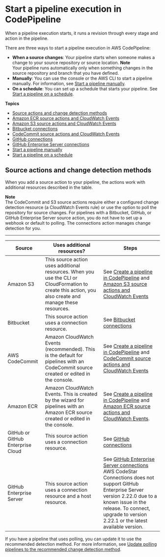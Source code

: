# Start a pipeline execution in CodePipeline<a name="pipelines-about-starting"></a>

When a pipeline execution starts, it runs a revision through every stage and action in the pipeline\.

There are three ways to start a pipeline execution in AWS CodePipeline:
+ **When a source changes**: Your pipeline starts when someone makes a change to your source repository or source location\. 
**Note**  
Your pipeline runs automatically only when something changes in the source repository and branch that you have defined\.
+ **Manually**: You can use the console or the AWS CLI to start a pipeline manually\. For information, see [Start a pipeline manually](pipelines-rerun-manually.md)\.
+ **On a schedule**: You can set up a schedule that starts your pipeline\. See [Start a pipeline on a schedule](pipelines-trigger-source-schedule.md)\.

**Topics**
+ [Source actions and change detection methods](#change-detection-methods)
+ [Amazon ECR source actions and CloudWatch Events](create-cwe-ecr-source.md)
+ [Amazon S3 source actions and CloudWatch Events](create-cloudtrail-S3-source.md)
+ [Bitbucket connections](connections-bitbucket.md)
+ [CodeCommit source actions and CloudWatch Events](triggering.md)
+ [GitHub connections](connections-github.md)
+ [GitHub Enterprise Server connections](connections-ghes.md)
+ [Start a pipeline manually](pipelines-rerun-manually.md)
+ [Start a pipeline on a schedule](pipelines-trigger-source-schedule.md)

## Source actions and change detection methods<a name="change-detection-methods"></a>

When you add a source action to your pipeline, the actions work with additional resources described in the table\.

**Note**  
The CodeCommit and S3 source actions require either a configured change detection resource \(a CloudWatch Events rule\) or use the option to poll the repository for source changes\. For pipelines with a Bitbucket, GitHub, or GitHub Enterprise Server source action, you do not have to set up a webhook or default to polling\. The connections action manages change detection for you\. 


****  

| Source | Uses additional resources? | Steps | 
| --- | --- | --- | 
| Amazon S3 | This source action uses additional resources\. When you use the CLI or CloudFormation to create this action, you also create and manage these resources\. | See [Create a pipeline in CodePipeline](pipelines-create.md) and [Amazon S3 source actions and CloudWatch Events](create-cloudtrail-S3-source.md)  | 
| Bitbucket | This source action uses a connection resource\. | See [Bitbucket connections](connections-bitbucket.md) | 
| AWS CodeCommit | Amazon CloudWatch Events \(recommended\)\. This is the default for pipelines with an CodeCommit source created or edited in the console\. | See [Create a pipeline in CodePipeline](pipelines-create.md) and [ CodeCommit source actions and CloudWatch Events](triggering.md) | 
| Amazon ECR | Amazon CloudWatch Events\. This is created by the wizard for pipelines with an Amazon ECR source created or edited in the console\. | See [Create a pipeline in CodePipeline](pipelines-create.md) and [ Amazon ECR source actions and CloudWatch Events](create-cwe-ecr-source.md)\. | 
| GitHub or GitHub Enterprise Cloud | This source action uses a connection resource\. | See [GitHub connections](connections-github.md) | 
| GitHub Enterprise Server | This source action uses a connection resource and a host resource\. | See [GitHub Enterprise Server connections](connections-ghes.md) AWS CodeStar Connections does not support GitHub Enterprise Server version 2\.22\.0 due to a known issue in the release\. To connect, upgrade to version 2\.22\.1 or the latest available version\.  | 

If you have a pipeline that uses polling, you can update it to use the recommended detection method\. For more information, see [Update polling pipelines to the recommended change detection method](trigger-S3-migration-cwe.md)\.